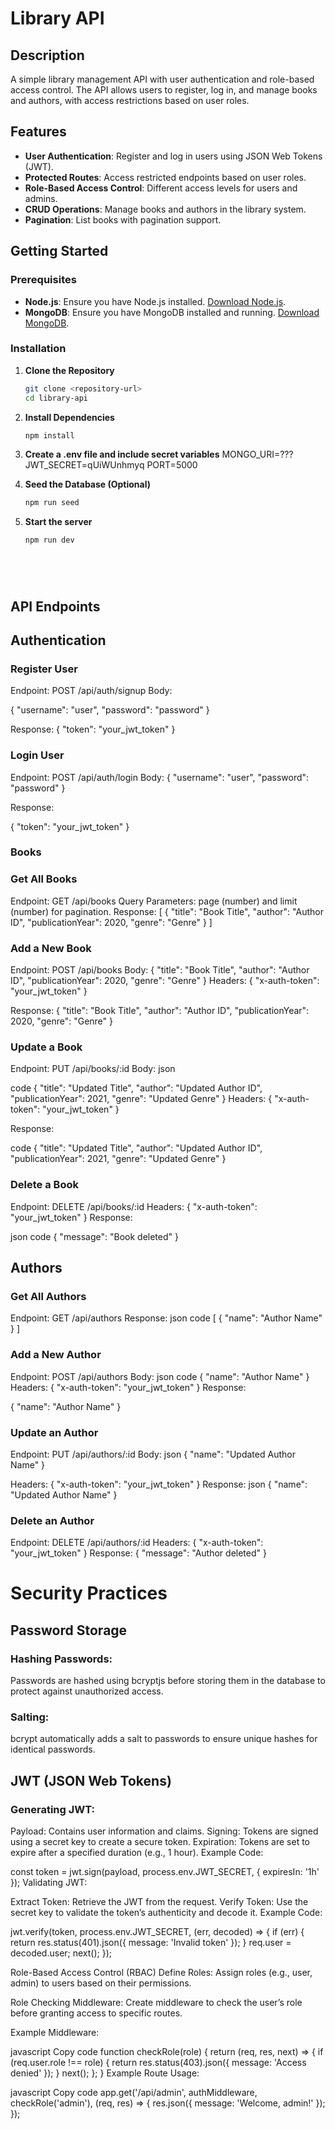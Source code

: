 # Library API

## Description
A simple library management API with user authentication and role-based access control. The API allows users to register, log in, and manage books and authors, with access restrictions based on user roles.

## Features
- **User Authentication**: Register and log in users using JSON Web Tokens (JWT).
- **Protected Routes**: Access restricted endpoints based on user roles.
- **Role-Based Access Control**: Different access levels for users and admins.
- **CRUD Operations**: Manage books and authors in the library system.
- **Pagination**: List books with pagination support.

## Getting Started

### Prerequisites
- **Node.js**: Ensure you have Node.js installed. [Download Node.js](https://nodejs.org/).
- **MongoDB**: Ensure you have MongoDB installed and running. [Download MongoDB](https://www.mongodb.com/try/download/community).

### Installation

1. **Clone the Repository**
   ```bash
   git clone <repository-url>
   cd library-api


2. **Install Dependencies**
   ```bash
   npm install

3. **Create a .env file and include secret variables**
    MONGO_URI=???
    JWT_SECRET=qUiWUnhmyq
    PORT=5000

4. **Seed the Database (Optional)**
    ```bash
    npm run seed

5.  **Start the server**
     ```bash
     npm run dev






## API Endpoints
 ## Authentication
 ### Register User

 Endpoint: POST /api/auth/signup
Body:

{
  "username": "user",
  "password": "password"
}

Response:
{
  "token": "your_jwt_token"
}

### Login User

Endpoint: POST /api/auth/login
Body:
{
  "username": "user",
  "password": "password"
}

Response:

{
  "token": "your_jwt_token"
}

### Books
### Get All Books

Endpoint: GET /api/books
Query Parameters: page (number) and limit (number) for pagination.
Response:
[
  {
    "title": "Book Title",
    "author": "Author ID",
    "publicationYear": 2020,
    "genre": "Genre"
  }
]

### Add a New Book

Endpoint: POST /api/books
Body:
{
  "title": "Book Title",
  "author": "Author ID",
  "publicationYear": 2020,
  "genre": "Genre"
}
Headers: { "x-auth-token": "your_jwt_token" }

Response:
{
  "title": "Book Title",
  "author": "Author ID",
  "publicationYear": 2020,
  "genre": "Genre"
}

### Update a Book

Endpoint: PUT /api/books/:id
Body:
json

code
{
  "title": "Updated Title",
  "author": "Updated Author ID",
  "publicationYear": 2021,
  "genre": "Updated Genre"
}
Headers: { "x-auth-token": "your_jwt_token" }

Response:

code
{
  "title": "Updated Title",
  "author": "Updated Author ID",
  "publicationYear": 2021,
  "genre": "Updated Genre"
}

### Delete a Book

Endpoint: DELETE /api/books/:id
Headers: { "x-auth-token": "your_jwt_token" }
Response:

json
code
{
  "message": "Book deleted"
}

## Authors
### Get All Authors

Endpoint: GET /api/authors
Response:
json
code
[
  {
    "name": "Author Name"
  }
]

### Add a New Author

Endpoint: POST /api/authors
Body:
json
code
{
  "name": "Author Name"
}
Headers: { "x-auth-token": "your_jwt_token" }
Response:

{
  "name": "Author Name"
}

### Update an Author

Endpoint: PUT /api/authors/:id
Body:
json
{
  "name": "Updated Author Name"
}

Headers: { "x-auth-token": "your_jwt_token" }
Response:
json
{
  "name": "Updated Author Name"
}

### Delete an Author

Endpoint: DELETE /api/authors/:id
Headers: { "x-auth-token": "your_jwt_token" }
Response:
{
  "message": "Author deleted"
}



# Security Practices

## Password Storage
 
 ### Hashing Passwords: 
 Passwords are hashed using bcryptjs before storing them in the database to protect against unauthorized access.
### Salting: 
bcrypt automatically adds a salt to passwords to ensure unique hashes for identical passwords.

## JWT (JSON Web Tokens)
 ### Generating JWT:

Payload: Contains user information and claims.
Signing: Tokens are signed using a secret key to create a secure token.
Expiration: Tokens are set to expire after a specified duration (e.g., 1 hour).
Example Code:

const token = jwt.sign(payload, process.env.JWT_SECRET, { expiresIn: '1h' });
Validating JWT:

Extract Token: Retrieve the JWT from the request.
Verify Token: Use the secret key to validate the token’s authenticity and decode it.
Example Code:

jwt.verify(token, process.env.JWT_SECRET, (err, decoded) => {
  if (err) {
    return res.status(401).json({ message: 'Invalid token' });
  }
  req.user = decoded.user;
  next();
});

Role-Based Access Control (RBAC)
Define Roles: Assign roles (e.g., user, admin) to users based on their permissions.

Role Checking Middleware: Create middleware to check the user’s role before granting access to specific routes.

Example Middleware:

javascript
Copy code
function checkRole(role) {
  return (req, res, next) => {
    if (req.user.role !== role) {
      return res.status(403).json({ message: 'Access denied' });
    }
    next();
  };
}
Example Route Usage:

javascript
Copy code
app.get('/api/admin', authMiddleware, checkRole('admin'), (req, res) => {
  res.json({ message: 'Welcome, admin!' });
});
